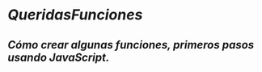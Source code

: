 # **_QueridasFunciones_**

## **_Cómo crear algunas funciones, primeros pasos usando JavaScript._**
